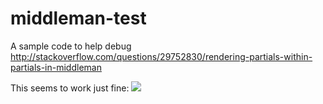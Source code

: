 # middleman-test
A sample code to help debug http://stackoverflow.com/questions/29752830/rendering-partials-within-partials-in-middleman

This seems to work just fine:
![](https://www.evernote.com/shard/s62/sh/bafdd1a8-7f7f-4cb9-9998-99bcfd001480/2a64dfce23cda81e13a7c6bf4c4f1629/res/55954e1e-9b9e-49a3-b3fe-a4981730a0fb/skitch.png?resizeSmall&width=832)
